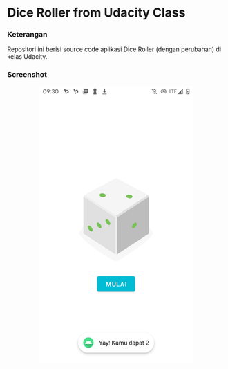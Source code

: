 # Dice Roller from Udacity Class
### Keterangan
Repositori ini berisi source code aplikasi Dice Roller (dengan perubahan) di kelas Udacity.
### Screenshot
<p align="center">
<img src="https://raw.githubusercontent.com/kodeaqua/udacity-diceroller/main/images.png" alt="screenshot" width="360" />
</p>

